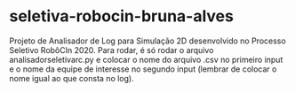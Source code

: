 # seletiva-robocin-bruna-alves
Projeto de Analisador de Log para Simulação 2D desenvolvido no Processo Seletivo RobôCIn 2020.
Para rodar, é só rodar o arquivo analisadorseletivarc.py e colocar o nome do arquivo .csv no primeiro input e o nome da equipe de interesse no segundo input (lembrar de colocar o nome igual ao que consta no log).
